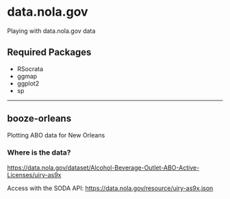 # data.nola.gov
Playing with data.nola.gov data

## Required Packages
* RSocrata
* ggmap
* ggplot2
* sp
-----------------------------

## booze-orleans
Plotting ABO data for New Orleans

### Where is the data?
https://data.nola.gov/dataset/Alcohol-Beverage-Outlet-ABO-Active-Licenses/uiry-as9x

Access with the SODA API:
https://data.nola.gov/resource/uiry-as9x.json
